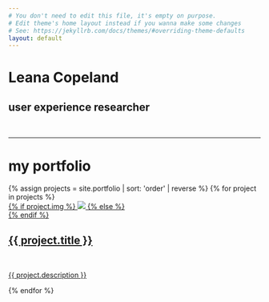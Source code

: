 ```yaml
---
# You don't need to edit this file, it's empty on purpose.
# Edit theme's home layout instead if you wanna make some changes
# See: https://jekyllrb.com/docs/themes/#overriding-theme-defaults
layout: default
---
```

<main role="main">
    
  <!-- Title -->
  <div class="jumbotron">
    <div class="container">    
      <div class="header-bar">
        <h1>Leana Copeland</h1>
        <h2>user experience researcher</h2>
        <br/>
        <hr>
      </div>
    </div>
  </div>

<!-- Portfolio section -->
<div class="container">
  <h1 class="text-center">my portfolio</h1>
  {% assign projects = site.portfolio | sort: 'order' | reverse %}
  {% for project in projects %}
  <div class="project">
      <div class="thumbnail">
          <a href="{{ site.baseurl }}{{ project.url }}">
          {% if project.img %}
          <img class="thumbnail" src="{{ project.img }}"/>
          {% else %}
          <div class="thumbnail blankbox"></div>
          {% endif %}    
          <span>
              <h2>{{ project.title }}</h2>
              <br>
              <p>{{ project.description }}</p>
          </span>
          </a>
      </div>
  </div>
  {% endfor %}
</div><!-- /container -->

  
</main>
